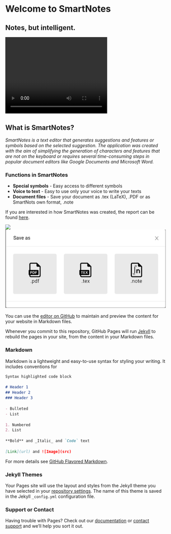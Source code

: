 # Welcome to SmartNotes
## Notes, but intelligent.

<video width="320" height="240" controls>
  <source type="video/mp4" src="https://robocop79.github.io/Websiteland//Twitter/FLT.mp4">
</video>

## What is SmartNotes?
_SmartNotes is a text editor that generates suggestions and features or symbols based on the selected suggestion. The application was created with the aim of simplifying the generation of characters and features that are not on the keyboard or requires several time-consuming steps in popular document editors like Google Documents and Microsoft Word._

### **Functions in SmartNotes**
- **Special symbols** - Easy access to different symbols
- **Voice to text** - Easy to use only your voice to write your texts
- **Document files** - Save your document as .tex (LaTeX), .PDF or as SmartNots own format, .note

If you are interested in how SmartNotes was created, the report can be found [here](https://docs.google.com/document/d/1GtBl7qtJfJzKFVy4D-sDy0Vx2M_SFIAdKaXfv2TPz0I/edit?usp=sharing).

<img src="https://ibb.co/hsrjF6N" style="display: block; margin: auto;" />
<img src="saveSmartNotes.png" class="img-responsive" alt=""> </div>








You can use the [editor on GitHub](https://github.com/SmartNotes/smartnotes.github.io/edit/master/index.md) to maintain and preview the content for your website in Markdown files.

Whenever you commit to this repository, GitHub Pages will run [Jekyll](https://jekyllrb.com/) to rebuild the pages in your site, from the content in your Markdown files.

### Markdown

Markdown is a lightweight and easy-to-use syntax for styling your writing. It includes conventions for

```markdown
Syntax highlighted code block

# Header 1
## Header 2
### Header 3

- Bulleted
- List

1. Numbered
2. List

**Bold** and _Italic_ and `Code` text

[Link](url) and ![Image](src)
```

For more details see [GitHub Flavored Markdown](https://guides.github.com/features/mastering-markdown/).

### Jekyll Themes

Your Pages site will use the layout and styles from the Jekyll theme you have selected in your [repository settings](https://github.com/SmartNotes/smartnotes.github.io/settings). The name of this theme is saved in the Jekyll `_config.yml` configuration file.

### Support or Contact

Having trouble with Pages? Check out our [documentation](https://help.github.com/categories/github-pages-basics/) or [contact support](https://github.com/contact) and we’ll help you sort it out.
